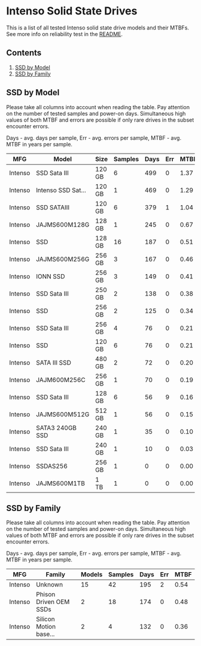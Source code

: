 Intenso Solid State Drives
==========================

This is a list of all tested Intenso solid state drive models and their MTBFs. See
more info on reliability test in the [README](https://github.com/bsdhw/SMART).

Contents
--------

1. [ SSD by Model  ](#ssd-by-model)
2. [ SSD by Family ](#ssd-by-family)

SSD by Model
------------

Please take all columns into account when reading the table. Pay attention on the
number of tested samples and power-on days. Simultaneous high values of both MTBF
and errors are possible if only rare drives in the subset encounter errors.

Days - avg. days per sample,
Err  - avg. errors per sample,
MTBF - avg. MTBF in years per sample.

| MFG       | Model              | Size   | Samples | Days  | Err   | MTBF |
|-----------|--------------------|--------|---------|-------|-------|------|
| Intenso   | SSD Sata III       | 120 GB | 6       | 499   | 0     | 1.37   |
| Intenso   | lntenso SSD Sat... | 120 GB | 1       | 469   | 0     | 1.29   |
| Intenso   | SSD SATAIII        | 120 GB | 6       | 379   | 1     | 1.04   |
| Intenso   | JAJMS600M128G      | 128 GB | 1       | 245   | 0     | 0.67   |
| Intenso   | SSD                | 128 GB | 16      | 187   | 0     | 0.51   |
| Intenso   | JAJMS600M256G      | 256 GB | 3       | 167   | 0     | 0.46   |
| Intenso   | IONN SSD           | 256 GB | 3       | 149   | 0     | 0.41   |
| Intenso   | SSD Sata III       | 250 GB | 2       | 138   | 0     | 0.38   |
| Intenso   | SSD                | 256 GB | 2       | 125   | 0     | 0.34   |
| Intenso   | SSD Sata III       | 256 GB | 4       | 76    | 0     | 0.21   |
| Intenso   | SSD                | 120 GB | 6       | 76    | 0     | 0.21   |
| Intenso   | SATA III SSD       | 480 GB | 2       | 72    | 0     | 0.20   |
| Intenso   | JAJM600M256C       | 256 GB | 1       | 70    | 0     | 0.19   |
| Intenso   | SSD Sata III       | 128 GB | 6       | 56    | 9     | 0.16   |
| Intenso   | JAJMS600M512G      | 512 GB | 1       | 56    | 0     | 0.15   |
| Intenso   | SATA3 240GB SSD    | 240 GB | 1       | 35    | 0     | 0.10   |
| Intenso   | SSD Sata III       | 240 GB | 1       | 10    | 0     | 0.03   |
| Intenso   | SSDAS256           | 256 GB | 1       | 0     | 0     | 0.00   |
| Intenso   | JAJMS600M1TB       | 1 TB   | 1       | 0     | 0     | 0.00   |

SSD by Family
-------------

Please take all columns into account when reading the table. Pay attention on the
number of tested samples and power-on days. Simultaneous high values of both MTBF
and errors are possible if only rare drives in the subset encounter errors.

Days - avg. days per sample,
Err  - avg. errors per sample,
MTBF - avg. MTBF in years per sample.

| MFG       | Family                 | Models | Samples | Days  | Err   | MTBF |
|-----------|------------------------|--------|---------|-------|-------|------|
| Intenso   | Unknown                | 15     | 42      | 195   | 2     | 0.54   |
| Intenso   | Phison Driven OEM SSDs | 2      | 18      | 174   | 0     | 0.48   |
| Intenso   | Silicon Motion base... | 2      | 4       | 132   | 0     | 0.36   |
